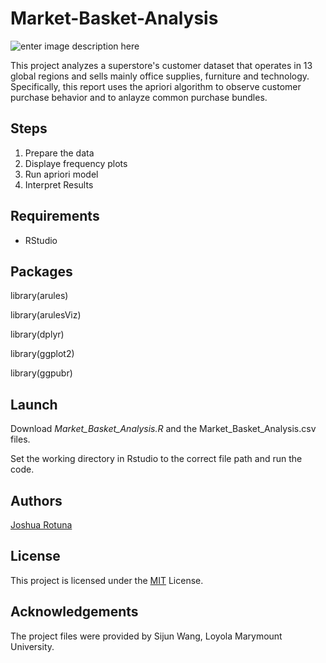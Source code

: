 # Market-Basket-Analysis

![enter image description here](https://miro.medium.com/proxy/1*ZqZCewk1zZOghuIDqsp6VA.png)

This project analyzes a superstore's customer dataset that operates in 13 global regions and sells mainly office supplies, furniture and technology. Specifically, this report uses the apriori algorithm to observe customer purchase behavior and to anlayze common purchase bundles.


## Steps
1. Prepare the data
2. Displaye frequency plots
3. Run apriori model
4. Interpret Results

## Requirements

* RStudio


## Packages 

library(arules)

library(arulesViz)

library(dplyr)

library(ggplot2)

library(ggpubr)

## Launch
Download _Market_Basket_Analysis.R_ and the Market_Basket_Analysis.csv files. 

Set the working directory in Rstudio to the correct file path and run the code.


## Authors

[Joshua Rotuna](https://github.com/joshrotuna)

## License

This project is licensed under the  [MIT](https://choosealicense.com/licenses/mit/)  License.

## Acknowledgements

The project files were provided by Sijun Wang, Loyola Marymount University.
